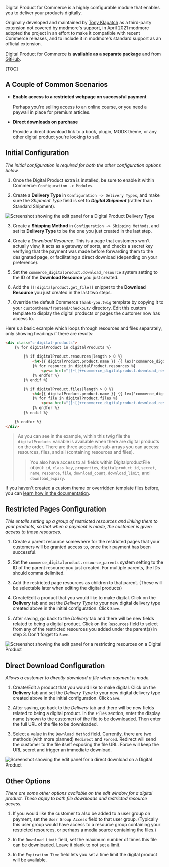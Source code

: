 Digital Product for Commerce is a highly configurable module that enables you to deliver your products digitally.

Originally developed and maintained by [Tony Klapatch](https://github.com/tonyklapatch) as a third-party extension not covered by modmore's support,
in April 2021 modmore adopted the project in an effort to make it compatible with recent Commerce releases,
and to include it in modmore's standard support as an official extension.

Digital Product for Commerce is **available as a separate package** and from [GitHub](https://github.com/modmore/Commerce_DigitalProduct).

[TOC]

## A Couple of Common Scenarios

- **Enable access to a restricted webpage on successful payment**

  Perhaps you're selling access to an online course, or you need a paywall in place for premium articles.


- **Direct downloads on purchase**

  Provide a direct download link to a book, plugin, MODX theme, or any other digital product you're looking to sell.

## Initial Configuration

*The initial configuration is required for both the other configuration options below.*

1. Once the Digital Product extra is installed, be sure to enable it within Commerce: `Configuration -> Modules`.


2. Create a **Delivery Type** in `Configuration -> Delivery Types`, and make sure the *Shipment Type* field is set to ***Digital Shipment*** (rather than Standard Shipment).

![Screenshot showing the edit panel for a Digital Product Delivery Type](../images/digitalproduct/digital-product-delivery-type.png)

3. Create a **Shipping Method** in `Configuration -> Shipping Methods`, and set its **Delivery Type** to be the one you just created in the last step.


4. Create a *Download Resource*. This is a page that customers won't actually view, it acts as a gateway of sorts, and checks a secret key verifying that the payment was made before forwarding them to the designated page, or facilitating a direct download (depending on your preference).


5. Set the `commerce_digitalproduct.download_resource` system setting to the ID of the **Download Resource** you just created.


6. Add the `[[!digitalproduct.get_file]]` snippet to the **Download Resource** you just created in the last two steps.


7. Override the default Commerce `thank-you.twig` template by copying it to your `customtheme/frontend/checkout/` directory.
   Edit this custom template to display the digital products or pages the customer now has access to.

Here's a basic example which loops through resources and files separately, only showing headings if there are results:

```html
<div class="c-digital-products">
    {% for digitalProduct in digitalProducts %}

        {% if digitalProduct.resources|length > 0 %}
            <h4>{{ digitalProduct.product.name }} {{ lex('commerce_digitalproduct.pages') }}</h4>
            {% for resource in digitalProduct.resources %}
                <p><a href="[[~[[++commerce_digitalproduct.download_resource]]]]?secret={{ resource.secret }}">{{ resource.name }}</a></p>
            {% endfor %}
        {% endif %}

        {% if digitalProduct.files|length > 0 %}
            <h4>{{ digitalProduct.product.name }} {{ lex('commerce_digitalproduct.files') }}</h4>
            {% for file in digitalProduct.files %}
                <p><a href="[[~[[++commerce_digitalproduct.download_resource]]]]?secret={{ file.secret }}">{{ file.name }}</a></p>
            {% endfor %}
        {% endif %}

    {% endfor %}
</div>
```
> As you can see in the example, within this twig file the `digitalProducts` variable is available when there are digital products on the order. There are three accessible sub-arrays you can access: resources, files, and all (containing resources and files).
>> You also have access to all fields within DigitalproductFile object: `id`, `class_key`, `properties`, `digitalproduct_id`, `secret`, `name`, `resource`, `file`, `download_count`, `download_limit`, and `download_expiry`.

If you haven't created a custom theme or overridden template files before, you can [learn how in the documentation](https://docs.modmore.com/en/Commerce/v1/Front-end_Theming.html).


## Restricted Pages Configuration

*This entails setting up a group of restricted resources and linking them to your products, so that when a payment is made, the customer is given access to those resources.*

1. Create a parent resource somewhere for the restricted pages that your customers will be granted access to, once their payment has been successful.


2. Set the `commerce_digitalproduct.resource_parents` system setting to the ID of the parent resource you just created. For multiple parents, the IDs should comma delimited.


3. Add the restricted page resources as children to that parent. (These will be selectable later when editing the digital products)


4. Create/Edit a product that you would like to make digital. Click on the **Delivery** tab and set the *Delivery Type* to your new digital delivery type created above in the initial configuration. Click `Save`.


5. After saving, go back to the *Delivery* tab and there will be new fields related to being a digital product. Click on the `Resources` field to select from any of the restricted resources you added under the parent(s) in step 3. Don't forget to `Save`.

![Screenshot showing the edit panel for a restricting resources on a Digital Product](../images/digitalproduct/digital-product-edit-restricted-resources.png)

## Direct Download Configuration

*Allows a customer to directly download a file when payment is made.*

1. Create/Edit a product that you would like to make digital. Click on the **Delivery** tab and set the *Delivery Type* to your new digital delivery type created above in the initial configuration. Click `Save`.


2. After saving, go back to the *Delivery* tab and there will be new fields related to being a digital product. In the `Files` section, enter the display name (shown to the customer) of the file to be downloaded. Then enter the full URL of the file to be downloaded.


3. Select a value in the `Download Method` field. Currently, there are two methods (with more planned) `Redirect`  and `Forced`. Redirect will send the customer to the file itself exposing the file URL. Force will keep the URL secret and trigger an immediate download.

![Screenshot showing the edit panel for a direct download on a Digital Product](../images/digitalproduct/digital-product-edit-direct-download.png)

## Other Options

*There are some other options available on the edit window for a digital product. These apply to both file downloads and restricted resource access.*

1. If you would like the customer to also be added to a user group on payment, set the `User Group Access` field to that user group. (Typically this user group would have access to a resource group containing your restricted resources, or perhaps a media source containing the files.)


2. In the `Download Limit` field, set the maximum number of times this file can be downloaded. Leave it blank to not set a limit.


3. In the `Expiration Time` field lets you set a time limit the digital product will be available.